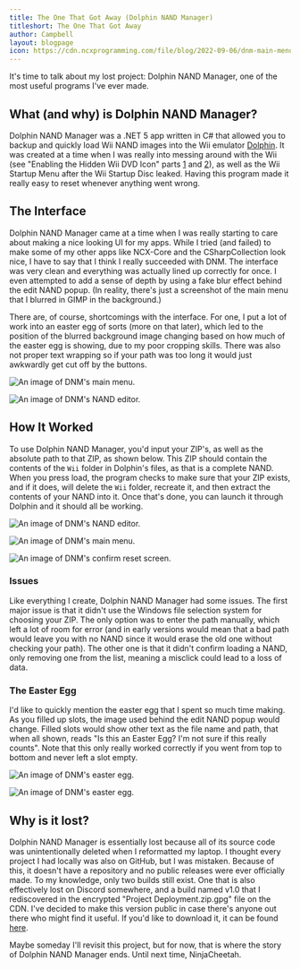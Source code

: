 ```yaml
---
title: The One That Got Away (Dolphin NAND Manager)
titleshort: The One That Got Away
author: Campbell
layout: blogpage
icon: https://cdn.ncxprogramming.com/file/blog/2022-09-06/dnm-main-menu-empty.png
---
```


It's time to talk about my lost project: Dolphin NAND Manager, one of the most useful programs I've ever made.

## What (and why) is Dolphin NAND Manager?

Dolphin NAND Manager was a .NET 5 app written in C# that allowed you to backup and quickly load Wii NAND images into the Wii emulator [Dolphin](https://dolphin-emu.org). It was created at a time when I was really into messing around with the Wii (see "Enabling the Hidden Wii DVD Icon" parts [1](https://ncxprogramming.com/2021/01/30/wii-dvd-p1.html) and [2](https://ncxprogramming.com/2021/04/08/wii-dvd-p2.html)), as well as the Wii Startup Menu after the Wii Startup Disc leaked. Having this program made it really easy to reset whenever anything went wrong.

## The Interface

Dolphin NAND Manager came at a time when I was really starting to care about making a nice looking UI for my apps. While I tried (and failed) to make some of my other apps like NCX-Core and the CSharpCollection look nice, I have to say that I think I really succeeded with DNM. The interface was very clean and everything was actually lined up correctly for once. I even attempted to add a sense of depth by using a fake blur effect behind the edit NAND popup. (In reality, there's just a screenshot of the main menu that I blurred in GIMP in the background.)

There are, of course, shortcomings with the interface. For one, I put a lot of work into an easter egg of sorts (more on that later), which led to the position of the blurred background image changing based on how much of the easter egg is showing, due to my poor cropping skills. There was also not proper text wrapping so if your path was too long it would just awkwardly get cut off by the buttons.

![An image of DNM's main menu.](https://cdn.ncxprogramming.com/file/blog/2022-09-06/dnm-main-menu-empty.png)

![An image of DNM's NAND editor.](https://cdn.ncxprogramming.com/file/blog/2022-09-06/dnm-edit-nand-blank.png)

## How It Worked

To use Dolphin NAND Manager, you'd input your ZIP's, as well as the absolute path to that ZIP, as shown below. This ZIP should contain the contents of the `Wii` folder in Dolphin's files, as that is a complete NAND. When you press load, the program checks to make sure that your ZIP exists, and if it does, will delete the `Wii` folder, recreate it, and then extract the contents of your NAND into it. Once that's done, you can launch it through Dolphin and it should all be working.

![An image of DNM's NAND editor.](https://cdn.ncxprogramming.com/file/blog/2022-09-06/dnm-edit-nand-filled.png)

![An image of DNM's main menu.](https://cdn.ncxprogramming.com/file/blog/2022-09-06/dnm-main-menu-filled.png)

![An image of DNM's confirm reset screen.](https://cdn.ncxprogramming.com/file/blog/2022-09-06/dnm-confirm-reset.png)

### Issues

Like everything I create, Dolphin NAND Manager had some issues. The first major issue is that it didn't use the Windows file selection system for choosing your ZIP. The only option was to enter the path manually, which left a lot of room for error (and in early versions would mean that a bad path would leave you with no NAND since it would erase the old one without checking your path). The other one is that it didn't confirm loading a NAND, only removing one from the list, meaning a misclick could lead to a loss of data.

### The Easter Egg

I'd like to quickly mention the easter egg that I spent so much time making. As you filled up slots, the image used behind the edit NAND popup would change. Filled slots would show other text as the file name and path, that when all shown, reads "Is this an Easter Egg? I'm not sure if this really counts". Note that this only really worked correctly if you went from top to bottom and never left a slot empty.

![An image of DNM's easter egg.](https://cdn.ncxprogramming.com/file/blog/2022-09-06/dnm-easter-egg-background.png)

![An image of DNM's easter egg.](https://cdn.ncxprogramming.com/file/blog/2022-09-06/dnm-easter-egg-zoomed.png)

## Why is it lost?

Dolphin NAND Manager is essentially lost because all of its source code was unintentionally deleted when I reformatted my laptop. I thought every project I had locally was also on GitHub, but I was mistaken. Because of this, it doesn't have a repository and no public releases were ever officially made. To my knowledge, only two builds still exist. One that is also effectively lost on Discord somewhere, and a build named v1.0 that I rediscovered in the encrypted "Project Deployment.zip.gpg" file on the CDN. I've decided to make this version public in case there's anyone out there who might find it useful. If you'd like to download it, it can be found [here](https://cdn.ncxprogramming.com/file/software/windows/Dolphin%20NAND%20Manager%20v1.0.zip).

Maybe someday I'll revisit this project, but for now, that is where the story of Dolphin NAND Manager ends. Until next time, NinjaCheetah.